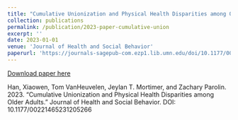 ```yaml
---
title: "Cumulative Unionization and Physical Health Disparities among Older Adults"
collection: publications
permalink: /publication/2023-paper-cumulative-union
excerpt: ''
date: 2023-01-01
venue: 'Journal of Health and Social Behavior'
paperurl: 'https://journals-sagepub-com.ezp1.lib.umn.edu/doi/10.1177/00221465231205266'
---
```


[Download paper here](https://journals-sagepub-com.ezp1.lib.umn.edu/doi/10.1177/00221465231205266)

Han, Xiaowen, Tom VanHeuvelen, Jeylan T. Mortimer, and Zachary Parolin. 2023. “Cumulative Unionization and Physical Health Disparities among Older Adults.” Journal of Health and Social Behavior. DOI: 10.1177/00221465231205266
